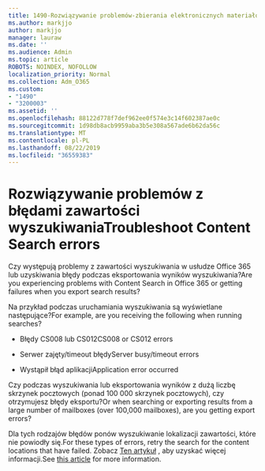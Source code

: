 ```yaml
---
title: 1490-Rozwiązywanie problemów-zbierania elektronicznych materiałów dowodowych błędy
ms.author: markjjo
author: markjjo
manager: lauraw
ms.date: ''
ms.audience: Admin
ms.topic: article
ROBOTS: NOINDEX, NOFOLLOW
localization_priority: Normal
ms.collection: Adm_O365
ms.custom:
- "1490"
- "3200003"
ms.assetid: ''
ms.openlocfilehash: 88122d778f7def962ee0f574e3c14f602387ae0c
ms.sourcegitcommit: 1d98db8acb9959aba3b5e308a567ade6b62da56c
ms.translationtype: MT
ms.contentlocale: pl-PL
ms.lasthandoff: 08/22/2019
ms.locfileid: "36559383"
---
```

# <a name="troubleshoot-content-search-errors"></a><span data-ttu-id="43f81-102">Rozwiązywanie problemów z błędami zawartości wyszukiwania</span><span class="sxs-lookup"><span data-stu-id="43f81-102">Troubleshoot Content Search errors</span></span>

<span data-ttu-id="43f81-103">Czy występują problemy z zawartości wyszukiwania w usłudze Office 365 lub uzyskiwania błędy podczas eksportowania wyników wyszukiwania?</span><span class="sxs-lookup"><span data-stu-id="43f81-103">Are you experiencing problems with Content Search in Office 365 or getting failures when you export search results?</span></span>

<span data-ttu-id="43f81-104">Na przykład podczas uruchamiania wyszukiwania są wyświetlane następujące?</span><span class="sxs-lookup"><span data-stu-id="43f81-104">For example, are you receiving the following when running searches?</span></span>

- <span data-ttu-id="43f81-105">Błędy CS008 lub CS012</span><span class="sxs-lookup"><span data-stu-id="43f81-105">CS008 or CS012 errors</span></span>

- <span data-ttu-id="43f81-106">Serwer zajęty/timeout błędy</span><span class="sxs-lookup"><span data-stu-id="43f81-106">Server busy/timeout errors</span></span>

- <span data-ttu-id="43f81-107">Wystąpił błąd aplikacji</span><span class="sxs-lookup"><span data-stu-id="43f81-107">Application error occurred</span></span>

<span data-ttu-id="43f81-108">Czy podczas wyszukiwania lub eksportowania wyników z dużą liczbę skrzynek pocztowych (ponad 100 000 skrzynek pocztowych), czy otrzymujesz błędy eksportu?</span><span class="sxs-lookup"><span data-stu-id="43f81-108">Or when searching or exporting results from a large number of mailboxes (over 100,000 mailboxes), are you getting export errors?</span></span>

<span data-ttu-id="43f81-109">Dla tych rodzajów błędów ponów wyszukiwanie lokalizacji zawartości, które nie powiodły się.</span><span class="sxs-lookup"><span data-stu-id="43f81-109">For these types of errors, retry the search for the content locations that have failed.</span></span> <span data-ttu-id="43f81-110">Zobacz [Ten artykuł](https://docs.microsoft.com/office365/securitycompliance/retry-failed-content-search) , aby uzyskać więcej informacji.</span><span class="sxs-lookup"><span data-stu-id="43f81-110">See  [this article](https://docs.microsoft.com/office365/securitycompliance/retry-failed-content-search) for more information.</span></span>

